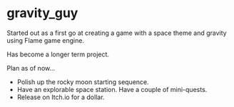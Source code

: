 # gravity_guy

Started out as a first go at creating a game with a space theme and gravity using Flame game engine. 

Has become a longer term project.

Plan as of now...
- Polish up the rocky moon starting sequence.
- Have an explorable space station. Have a couple of mini-quests.
- Release on Itch.io for a dollar. 
